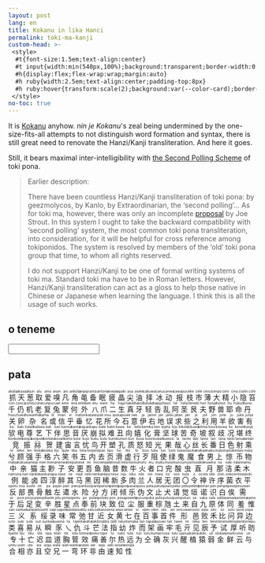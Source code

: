 ```yaml
---
layout: post
lang: en
title: Kokanu in lika Hanci
permalink: toki-ma-kanji
custom-head: >-
 <style>
  #t{font-size:1.5em;text-align:center}
  #t input{width:min(540px,100%);background:transparent;border-width:0 0 thin 0;color:inherit;font-size:inherit}
  #h{display:flex;flex-wrap:wrap;margin:auto}
  #h ruby{width:2.5em;text-align:center;padding-top:8px}
  #h ruby:hover{transform:scale(2);background:var(--color-card);border-radius:4px}
 </style>
no-toc: true
---
```

It is [Kokanu](https://www.kokanu.com) anyhow.
*nin je Kokanu*'s zeal being undermined by the one-size-fits-all attempts to not distinguish word formation and syntax, there is still great need to renovate the Hanzi/Kanji transliteration. And here it goes.

Still, it bears maximal inter-intelligibility with [the Second Polling Scheme](https://sona.pona.la/wiki/sitelen_Kansi#Tencent_QQ_community_transliteration) of toki pona.

<!--more-->
> Earlier description:
>
> There have been countless Hanzi/Kanji transliteration of toki pona: by
geezmolycos, by Kanlo, by Extraordinarian, the ‘second polling’...
As for toki ma, however, there was only an incomplete
[proposal](https://www.reddit.com/r/tokima/comments/vcfd1n/proposal_a_3rd_writing_system_based_on_kanji/)
by Joe Strout. In this system I ought to take the backward compatibility with
‘second polling’ system, the most common toki pona transliteration, into
consideration, for it will be helpful for cross reference among tokiponidos.
The system is resolved by members of the ‘old’ toki pona
group that time, to whom all rights reserved.
>
> I do not support Hanzi/Kanji to be one of formal writing systems of toki ma.
Standard toki ma have to be in Roman letters. However, Hanzi/Kanji
transliteration can act as a gloss to help those native in Chinese or Japanese
when learning the language. I think this is all the usage of such works.

## o teneme
<section id=t>
<input type="text" name="trans" />
<p id="kokan-result"></p>
</section>

## pata

<!--
<ruby>丫<rt>a</rt></ruby>
<ruby>于<rt>an</rt></ruby>
<ruby>车<rt>ato</rt></ruby>
<ruby>坐<rt>sitija</rt></ruby>
-->
<section lang="cmn-Hans" id=h>
<ruby>抓<rt>akala</rt></ruby>
<ruby>天<rt>akasa</rt></ruby>
<ruby>葱<rt>alijun</rt></ruby>
<ruby>取<rt>alu</rt></ruby>
<ruby>爱<rt>amo</rt></ruby>
<ruby>嗅<rt>anan</rt></ruby>
<ruby>凡<rt>ani</rt></ruby>
<ruby>角<rt>ankolo</rt></ruby>
<ruby>黾<rt>anpipi</rt></ruby>
<ruby>备<rt>anta</rt></ruby>
<ruby>眠<rt>antomi</rt></ruby>
<ruby>疲<rt>anwije</rt></ruby>
<ruby>晶<rt>apaki</rt></ruby>
<ruby>尖<rt>asa</rt></ruby>
<ruby>油<rt>asete</rt></ruby>
<ruby>择<rt>cakuwa</rt></ruby>
<ruby>冰<rt>canu</rt></ruby>
<ruby>动<rt>canwa</rt></ruby>
<ruby>报<rt>cawapu</rt></ruby>
<ruby>枝<rt>ceke</rt></ruby>
<ruby>市<rt>cele</rt></ruby>
<ruby>薄<rt>cenci</rt></ruby>
<ruby>大<rt>cenpo</rt></ruby>
<ruby>精<rt>cimi</rt></ruby>
<ruby>小<rt>cina</rt></ruby>
<ruby>隐<rt>cisilin</rt></ruby>
<ruby>笞<rt>cohi</rt></ruby>
<ruby>千<rt>con</rt></ruby>
<ruby>仍<rt>conca</rt></ruby>
<ruby>机<rt>conto</rt></ruby>
<ruby>老<rt>cune</rt></ruby>
<ruby>复<rt>cunpu</rt></ruby>
<ruby>兔<rt>cuwi</rt></ruby>
<ruby>蒙<rt>eme</rt></ruby>
<ruby>何<rt>ena</rt></ruby>
<ruby>外<rt>enteken</rt></ruby>
<ruby>八<rt>etu</rt></ruby>
<ruby>爪<rt>ewin</rt></ruby>
<ruby>二<rt>ha</rt></ruby>
<ruby>生<rt>haja</rt></ruby>
<ruby>真<rt>hakiki</rt></ruby>
<ruby>牙<rt>hakoli</rt></ruby>
<ruby>轻<rt>haluko</rt></ruby>
<ruby>告<rt>hapijo</rt></ruby>
<ruby>乱<rt>haso</rt></ruby>
<ruby>阿<rt>he</rt></ruby>
<ruby>圣<rt>hela</rt></ruby>
<ruby>艮<rt>henelo</rt></ruby><!--gender用什么...-->
<ruby>夫<rt>hon</rt></ruby>
<ruby>野<rt>honja</rt></ruby>
<ruby>兽<rt>hoton</rt></ruby>
<ruby>耶<rt>hu</rt></ruby><!--结束词-->
<ruby>命<rt>hukun</rt></ruby>
<ruby>丹<rt>hunsi</rt></ruby>
<ruby>关<rt>husu</rt></ruby>
<ruby>卵<rt>huwa</rt></ruby>
<ruby>杂<rt>huwanho</rt></ruby>
<ruby>名<rt>ikama</rt></ruby>
<ruby>或<rt>ili</rt></ruby>
<ruby>信<rt>iman</rt></ruby>
<ruby>乎<rt>in</rt></ruby>
<ruby>垂<rt>inalo</rt></ruby>
<ruby>忆<rt>inkatan</rt></ruby>
<ruby>花<rt>inpali</rt></ruby>
<ruby>所<rt>insu</rt></ruby>
<ruby>今<rt>iputu</rt></ruby>
<ruby>石<rt>ipuwe</rt></ruby>
<ruby>意<rt>iwe</rt></ruby>
<ruby>伊<rt>ja</rt></ruby>
<ruby>右<rt>jamin</rt></ruby>
<ruby>地<rt>jan</rt></ruby>
<ruby>误<rt>janlu</rt></ruby>
<ruby>求<rt>jatan</rt></ruby><!--二票作田,还是改了-->
<ruby>些<rt>jati</rt></ruby>
<ruby>之<rt>je</rt></ruby>
<ruby>利<rt>joli</rt></ruby>
<ruby>用<rt>jon</rt></ruby>
<ruby>羊<rt>jone</rt></ruby>
<ruby>欲<rt>ju</rt></ruby>
<ruby>害<rt>juka</rt></ruby>
<ruby>有<rt>junja</rt></ruby>
<ruby>欤<rt>ka</rt></ruby><!--呃-->
<ruby>电<rt>kaki</rt></ruby>
<ruby>尊<rt>kalan</rt></ruby>
<ruby>艺<rt>kalawa</rt></ruby>
<ruby>下<rt>kali</rt></ruby>
<ruby>伴<rt>kan</rt></ruby>
<ruby>思<rt>kanisa</rt></ruby>
<ruby>音<rt>kanta</rt></ruby>
<ruby>厌<rt>kapan</rt></ruby>
<ruby>崩<rt>kapu</rt></ruby>
<ruby>拟<rt>kate</rt></ruby>
<ruby>难<rt>katin</rt></ruby>
<ruby>丑<rt>kawa</rt></ruby><!--二票jaki-->
<ruby>向<rt>ke</rt></ruby>
<ruby>嬉<rt>kela</rt></ruby>
<ruby>化<rt>kemika</rt></ruby>
<ruby>膏<rt>ken</rt></ruby>
<ruby>坚<rt>kijeta</rt></ruby>
<ruby>球<rt>kiju</rt></ruby>
<ruby>苦<rt>kikolo</rt></ruby>
<ruby>奇<rt>kikuwa</rt></ruby>
<ruby>坡<rt>kilima</rt></ruby>
<ruby>叙<rt>kisa</rt></ruby>
<ruby>歧<rt>kisowa</rt></ruby>
<ruby>况<rt>ko</rt></ruby>
<ruby>堪<rt>konen</rt></ruby>
<ruby>终<rt>konje</rt></ruby>
<ruby>竞<rt>konkulen</rt></ruby>
<ruby>振<rt>konpa</rt></ruby>
<ruby>祘<rt>konpute</rt></ruby>
<ruby>贺<rt>kontatu</rt></ruby>
<ruby>建<rt>kosan</rt></ruby>
<ruby>宙<rt>komo</rt></ruby>
<ruby>言<rt>kota</rt></ruby>
<ruby>忧<rt>kujo</rt></ruby>
<ruby>鸟<rt>kuku</rt></ruby>
<ruby>开<rt>kula</rt></ruby>
<ruby>塑<rt>kumi</rt></ruby>
<ruby>孔<rt>kumon</rt></ruby>
<ruby>质<rt>kun</rt></ruby>
<ruby>怒<rt>kusa</rt></ruby>
<ruby>短<rt>kuto</rt></ruby>
<ruby>光<rt>kuwan</rt></ruby>
<ruby>果<rt>kuwosi</rt></ruby>
<ruby>哉<rt>la</rt></ruby>
<ruby>心<rt>lacito</rt></ruby>
<ruby>丝<rt>laki</rt></ruby>
<ruby>长<rt>lamo</rt></ruby>
<ruby>番<rt>lan</rt></ruby>
<ruby>日<rt>lana</rt></ruby>
<ruby>色<rt>lanki</rt></ruby>
<ruby>射<rt>lansa</rt></ruby>
<ruby>乘<rt>lantan</rt></ruby>
<ruby>兮<rt>le</rt></ruby>
<ruby>顾<rt>lekin</rt></ruby>
<ruby>强<rt>len</rt></ruby>
<ruby>手<rt>lenka</rt></ruby>
<ruby>格<rt>leseka</rt></ruby>
<ruby>六<rt>lijo</rt></ruby>
<ruby>笑<rt>lijule</rt></ruby>
<ruby>书<rt>lika</rt></ruby>
<ruby>五<rt>lima</rt></ruby>
<ruby>内<rt>limijen</rt></ruby>
<ruby>去<rt>lipan</rt></ruby><!--weka-->
<ruby>页<rt>lipu</rt></ruby>
<ruby>滑<rt>lisi</rt></ruby>
<ruby>虚<rt>lito</rt></ruby>
<ruby>行<rt>lo</rt></ruby>
<ruby>歹<rt>loso</rt></ruby>
<ruby>阻<rt>luka</rt></ruby>
<ruby>使<rt>lun</rt></ruby>
<ruby>绿<rt>lunti</rt></ruby>
<ruby>鬼<rt>luwa</rt></ruby>
<ruby>魔<rt>maciko</rt></ruby>
<ruby>食<rt>makan</rt></ruby>
<ruby>男<rt>maku</rt></ruby>
<ruby>上<rt>malo</rt></ruby>
<ruby>惊<rt>mamaki</rt></ruby>
<ruby>币<rt>mani</rt></ruby>
<ruby>物<rt>mata</rt></ruby>
<ruby>中<rt>matija</rt></ruby>
<ruby>亲<rt>matuwa</rt></ruby>
<ruby>猫<rt>meja</rt></ruby>
<ruby>主<rt>men</rt></ruby>
<ruby>尠<rt>menu</rt></ruby>
<ruby>子<rt>menwa</rt></ruby>
<ruby>安<rt>mepu</rt></ruby>
<ruby>更<rt>mese</rt></ruby>
<ruby>吾<rt>mi</rt></ruby>
<ruby>鱼<rt>micin</rt></ruby>
<ruby>脑<rt>mijalo</rt></ruby>
<ruby>昔<rt>minuli</rt></ruby>
<ruby>数<rt>mita</rt></ruby>
<ruby>牛<rt>momu</rt></ruby>
<ruby>火<rt>moto</rt></ruby>
<ruby>者<rt>mu</rt></ruby>
<ruby>口<rt>muku</rt></ruby>
<ruby>完<rt>mulu</rt></ruby>
<ruby>酸<rt>muncu</rt></ruby>
<ruby>虫<rt>musi</rt></ruby>
<ruby>直<rt>mutakin</rt></ruby>
<ruby>月<rt>muwesi</rt></ruby>
<ruby>那<rt>na</rt></ruby>
<ruby>洁<rt>naki</rt></ruby>
<ruby>柔<rt>nalan</rt></ruby>
<ruby>木<rt>namu</rt></ruby>
<ruby>例<rt>namuna</rt></ruby>
<ruby>能<rt>nan</rt></ruby>
<ruby>卤<rt>nankin</rt></ruby>
<ruby>四<rt>nanku</rt></ruby>
<ruby>淳<rt>napa</rt></ruby>
<ruby>醉<rt>nase</rt></ruby>
<ruby>其<rt>ne</rt></ruby>
<ruby>马<rt>neje</rt></ruby>
<ruby>黑<rt>nelo</rt></ruby>
<ruby>因<rt>nenka</rt></ruby>
<ruby>稀<rt>nepa</rt></ruby>
<ruby>新<rt>neso</rt></ruby>
<ruby>多<rt>niju</rt></ruby>
<ruby>肉<rt>niku</rt></ruby>
<ruby>兰<rt>nile</rt></ruby>
<ruby>人<rt>nin</rt></ruby>
<ruby>居<rt>niwa</rt></ruby>
<ruby>无<rt>no</rt></ruby>
<ruby>团<rt>non</rt></ruby>
<ruby>〇<rt>nula</rt></ruby>
<ruby>令<rt>o</rt></ruby>
<ruby>神<rt>ocota</rt></ruby>
<ruby>许<rt>oke</rt></ruby>
<ruby>序<rt>onin</rt></ruby>
<ruby>菌<rt>onko</rt></ruby>
<ruby>衣<rt>onton</rt></ruby>
<ruby>平<rt>opoki</rt></ruby>
<ruby>反<rt>opotu</rt></ruby>
<ruby>部<rt>osa</rt></ruby>
<ruby>畏<rt>osole</rt></ruby>
<ruby>骨<rt>oti</rt></ruby>
<ruby>触<rt>pa</rt></ruby>
<ruby>左<rt>pajan</rt></ruby>
<ruby>遣<rt>pan</rt></ruby>
<ruby>水<rt>pani</rt></ruby>
<ruby>险<rt>pankosi</rt></ruby>
<ruby>分<rt>panli</rt></ruby>
<ruby>方<rt>pansin</rt></ruby>
<ruby>闭<rt>panta</rt></ruby>
<ruby>倾<rt>papon</rt></ruby>
<ruby>乐<rt>pasan</rt></ruby>
<ruby>伪<rt>pasu</rt></ruby>
<ruby>文<rt>pata</rt></ruby>
<ruby>止<rt>patun</rt></ruby>
<ruby>犬<rt>pawo</rt></ruby>
<ruby>请<rt>peko</rt></ruby>
<ruby>觉<rt>pela</rt></ruby>
<ruby>垣<rt>pelete</rt></ruby>
<ruby>诺<rt>peman</rt></ruby>
<ruby>识<rt>pen</rt></ruby>
<ruby>白<rt>penpe</rt></ruby>
<ruby>俟<rt>pese</rt></ruby>
<ruby>需<rt>pesuwan</rt></ruby>
<ruby>于<rt>pi</rt></ruby>
<ruby>后<rt>pice</rt></ruby>
<ruby>足<rt>picijo</rt></ruby>
<ruby>变<rt>pijen</rt></ruby>
<ruby>辛<rt>pikante</rt></ruby>
<ruby>胜<rt>pilu</rt></ruby>
<ruby>星<rt>pintan</rt></ruby>
<ruby>点<rt>pintu</rt></ruby>
<ruby>奉<rt>po</rt></ruby>
<ruby>前<rt>polan</rt></ruby>
<ruby>块<rt>poloko</rt></ruby>
<ruby>致<rt>pon</rt></ruby>
<ruby>位<rt>posa</rt></ruby>
<ruby>尘<rt>powele</rt></ruby>
<ruby>服<rt>pucun</rt></ruby>
<ruby>重<rt>puka</rt></ruby>
<ruby>棕<rt>pula</rt></ruby>
<ruby>虺<rt>pulusi</rt></ruby>
<ruby>土<rt>pumi</rt></ruby>
<ruby>来<rt>putuci</rt></ruby>
<ruby>自<rt>sa</rt></ruby>
<ruby>九<rt>saka</rt></ruby>
<ruby>原<rt>sala</rt></ruby>
<ruby>体<rt>salila</rt></ruby>
<ruby>同<rt>saman</rt></ruby>
<ruby>羞<rt>saminta</rt></ruby>
<ruby>惟<rt>samo</rt></ruby>
<ruby>三<rt>san</rt></ruby>
<ruby>义<rt>sankan</rt></ruby>
<ruby>系<rt>sanpanti</rt></ruby>
<ruby>绥<rt>santi</rt></ruby>
<ruby>录<rt>sapi</rt></ruby>
<ruby>味<rt>sapole</rt></ruby><!--TODO-->
<ruby>常<rt>satalan</rt></ruby>
<ruby>弛<rt>satilu</rt></ruby>
<ruby>甘<rt>satu</rt></ruby>
<ruby>近<rt>sekano</rt></ruby>
<ruby>女<rt>sena</rt></ruby>
<ruby>黄<rt>sepo</rt></ruby>
<ruby>七<rt>setan</rt></ruby>
<ruby>在<rt>si</rt></ruby>
<ruby>百<rt>sijen</rt></ruby>
<ruby>事<rt>sikin</rt></ruby>
<ruby>首<rt>sila</rt></ruby>
<ruby>件<rt>sin</rt></ruby>
<ruby>形<rt>sincuwan</rt></ruby>
<ruby>邑<rt>sinsi</rt></ruby>
<ruby>败<rt>sipa</rt></ruby>
<ruby>禾<rt>sito</rt></ruby>
<ruby>比<rt>so</rt></ruby>
<ruby>问<rt>solu</rt></ruby>
<ruby>异<rt>sone</rt></ruby>
<ruby>边<rt>sopa</rt></ruby>
<ruby>类<rt>soto</rt></ruby>
<ruby>喜<rt>suki</rt></ruby>
<ruby>易<rt>sula</rt></ruby>
<ruby>从<rt>sun</rt></ruby>
<ruby>瞬<rt>sunkan</rt></ruby>
<ruby>豕<rt>suwina</rt></ruby>
<ruby>乀<rt>ta</rt></ruby>
<ruby>仇<rt>tajen</rt></ruby>
<ruby>斗<rt>takaha</rt></ruby>
<ruby>芒<rt>takilo</rt></ruby>
<ruby>法<rt>talika</rt></ruby>
<ruby>指<rt>talili</rt></ruby>
<ruby>幼<rt>talun</rt></ruby>
<ruby>炸<rt>tamaka</rt></ruby>
<ruby>而<rt>tan</rt></ruby>
<ruby>架<rt>tapala</rt></ruby>
<ruby>画<rt>tasuwi</rt></ruby>
<ruby>牢<rt>tati</rt></ruby>
<ruby>毛<rt>tawe</rt></ruby>
<ruby>亓<rt>te</rt></ruby>
<ruby>见<rt>teka</rt></ruby>
<ruby>辰<rt>ten</rt></ruby>
<ruby>予<rt>tene</rt></ruby>
<ruby>试<rt>teneme</rt></ruby>
<ruby>厚<rt>tenja</rt></ruby>
<ruby>听<rt>tenkin</rt></ruby>
<ruby>昉<rt>tepu</rt></ruby>
<ruby>专<rt>tijante</rt></ruby>
<ruby>十<rt>tiju</rt></ruby>
<ruby>亡<rt>tiku</rt></ruby>
<ruby>迟<rt>tile</rt></ruby>
<ruby>皿<rt>tipa</rt></ruby>
<ruby>道<rt>titan</rt></ruby>
<ruby>胸<rt>titi</rt></ruby>
<ruby>管<rt>tolu</rt></ruby>
<ruby>效<rt>tomiwa</rt></ruby>
<ruby>痛<rt>tonko</rt></ruby>
<ruby>善<rt>tope</rt></ruby>
<ruby>尔<rt>tu</rt></ruby>
<ruby>热<rt>tuko</rt></ruby>
<ruby>远<rt>tula</rt></ruby>
<ruby>为<rt>tun</rt></ruby>
<ruby>仝<rt>tunci</rt></ruby>
<ruby>确<rt>tuntan</rt></ruby>
<ruby>灰<rt>tusa</rt></ruby>
<ruby>兴<rt>tutu</rt></ruby>
<ruby>醒<rt>ujanu</rt></ruby>
<ruby>植<rt>ukama</rt></ruby><!--原来的木-->
<ruby>猿<rt>ukiki</rt></ruby>
<ruby>弱<rt>uli</rt></ruby>
<ruby>金<rt>ulokan</rt></ruby>
<ruby>鲜<rt>umami</rt></ruby>
<ruby>云<rt>umo</rt></ruby>
<ruby>与<rt>un</rt></ruby>
<ruby>合<rt>unitu</rt></ruby>
<ruby>相<rt>usen</rt></ruby>
<ruby>亦<rt>uta</rt></ruby>
<ruby>且<rt>wa</rt></ruby><!--...-->
<ruby>空<rt>waju</rt></ruby>
<ruby>兄<rt>wala</rt></ruby>
<ruby>一<rt>wan</rt></ruby>
<ruby>弯<rt>wanku</rt></ruby>
<ruby>环<rt>watan</rt></ruby>
<ruby>非<rt>we</rt></ruby>
<ruby>由<rt>wija</rt></ruby>
<ruby>速<rt>wiki</rt></ruby>
<ruby>知<rt>wisan</rt></ruby>
<ruby>性<rt>wonpa</rt></ruby>
</section>

<script>
标点 = { '“': ' 「 ', '”': ' 」 ', ',': ' 、 ', '.': ' 。 ', '?': ' ？ ', '!': ' ！ ', ':': ' ： ' };
表 = {};
function 刡() {
	document.getElementById('kokan-result').innerText =
		document.getElementsByTagName('input')[0].value.split('').map(
		(x) => 标点[x] || x).join('').split(' ').map((x) => 表[x] || x).join('');
}

function debounce(func, delay) {
	let timeout
	return function () {
		const _this = this, args = [...arguments]
		if (!timeout)
			func.apply(_this, args)
		timeout = setTimeout(function () {
			func.apply(_this, args)
		}, delay)
	}
}
window.onload = () => {
	function 入(x) {
		if (x.nodeType != 1)
			return;
		表[x.lastChild.innerText] = x.firstChild.nodeValue;
	}
	document.getElementById('h').childNodes.forEach(入)
	document.querySelector('#t input').oninput = debounce(刡, 777)
};


